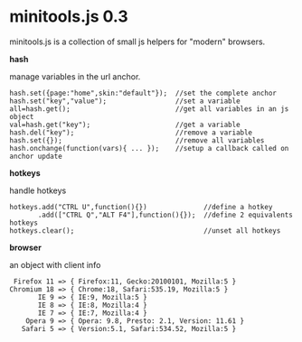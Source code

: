 minitools.js 0.3
================

minitools.js is a collection of small js helpers for "modern" browsers.

**hash**

manage variables in the url anchor.

	hash.set({page:"home",skin:"default"});  //set the complete anchor
	hash.set("key","value");                 //set a variable
	all=hash.get();                          //get all variables in an js object
	val=hash.get("key");                     //get a variable
	hash.del("key");                         //remove a variable
	hash.set({});                            //remove all variables
	hash.onchange(function(vars){ ... });    //setup a callback called on anchor update

**hotkeys**

handle hotkeys

	hotkeys.add("CTRL U",function(){})              //define a hotkey
	       .add(["CTRL Q","ALT F4"],function(){});  //define 2 equivalents hotkeys
	hotkeys.clear();                                //unset all hotkeys

**browser**

an object with client info

	 Firefox 11 => { Firefox:11, Gecko:20100101, Mozilla:5 }
	Chromium 18 => { Chrome:18, Safari:535.19, Mozilla:5 }
	       IE 9 => { IE:9, Mozilla:5 }
	       IE 8 => { IE:8, Mozilla:4 }
	       IE 7 => { IE:7, Mozilla:4 }
	    Opera 9 => { Opera: 9.8, Presto: 2.1, Version: 11.61 }
	   Safari 5 => { Version:5.1, Safari:534.52, Mozilla:5 }
